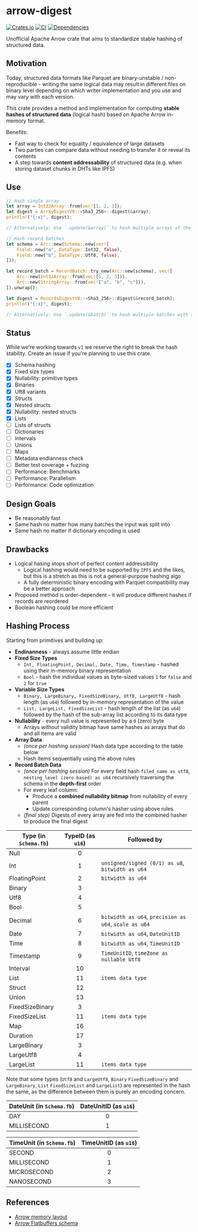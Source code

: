 # arrow-digest

[![Crates.io](https://img.shields.io/crates/v/arrow-digest.svg?style=for-the-badge)](https://crates.io/crates/arrow-digest)
[![CI](https://img.shields.io/github/actions/workflow/status/sergiimk/arrow-digest/build.yaml?logo=githubactions&label=CI&logoColor=white&style=for-the-badge&branch=master)](https://github.com/sergiimk/arrow-digest/actions)
[![Dependencies](https://deps.rs/repo/github/sergiimk/arrow-digest/status.svg?&style=for-the-badge)](https://deps.rs/repo/github/sergiimk/arrow-digest)


Unofficial Apache Arrow crate that aims to standardize stable hashing of structured data.


## Motivation
Today, structured data formats like Parquet are binary-unstable / non-reproducible - writing the same logical data may result in different files on binary level depending on which writer implementation and you use and may vary with each version.

This crate provides a method and implementation for computing **stable hashes of structured data** (logical hash) based on Apache Arrow in-memory format.

Benefits:
- Fast way to check for equality / equivalence of large datasets
- Two parties can compare data without needing to transfer it or reveal its contents
- A step towards **content addressability** of structured data (e.g. when storing dataset chunks in DHTs like IPFS)

## Use

```rust
// Hash single array
let array = Int32Array::from(vec![1, 2, 3]);
let digest = ArrayDigestV0::<Sha3_256>::digest(&array);
println!("{:x}", digest);

// Alternatively: Use `.update(&array)` to hash multiple arrays of the same type

// Hash record batches
let schema = Arc::new(Schema::new(vec![
    Field::new("a", DataType::Int32, false),
    Field::new("b", DataType::Utf8, false),
]));

let record_batch = RecordBatch::try_new(Arc::new(schema), vec![
    Arc::new(Int32Array::from(vec![1, 2, 3])), 
    Arc::new(StringArray::from(vec!["a", "b", "c"])),
]).unwrap();

let digest = RecordsDigestV0::<Sha3_256>::digest(&record_batch);
println!("{:x}", digest);

// Alternatively: Use `.update(&batch)` to hash multiple batches with same schema
```

## Status
While we're working towards `v1` we reserve the right to break the hash stability. Create an issue if you're planning to use this crate.

- [x] Schema hashing
- [x] Fixed size types
- [x] Nullability: primitive types  
- [X] Binaries
- [x] Uft8 variants
- [x] Structs
- [x] Nested structs
- [x] Nullability: nested structs  
- [x] Lists
- [ ] Lists of structs
- [ ] Dictionaries
- [ ] Intervals
- [ ] Unions
- [ ] Maps
- [ ] Metadata endianness check
- [ ] Better test coverage + fuzzing
- [ ] Performance: Benchmarks
- [ ] Performance: Parallelism
- [ ] Performance: Code optimization

## Design Goals
- Be reasonably fast
- Same hash no matter how many batches the input was split into
- Same hash no matter if dictionary encoding is used

## Drawbacks
- Logical hasing stops short of perfect content addressibility
  - Logical hashing would need to be supported by `IPFS` and the likes, but this is a stretch as this is not a general-purpose hashing algo
  - A fully deterministic binary encoding with Parquet compatibility may be a better approach
- Proposed method is order-dependent - it will produce different hashes if records are reordered
- Boolean hashing could be more efficient

## Hashing Process
Starting from primitives and building up:

- **Endinanness** - always assume little endian
- **Fixed Size Types**
  - `Int, FloatingPoint, Decimal, Date, Time, Timestamp` - hashed using their in-memory binary representation
  - `Bool` - hash the individual values as byte-sized values `1` for `false` and `2` for `true`
- **Variable Size Types**
  - `Binary, LargeBinary, FixedSizeBinary, Utf8, LargeUtf8` - hash length (as `u64`) followed by in-memory representation of the value
  - `List, LargeList, FixedSizeList` - hash length of the list (as `u64`) followed by the hash of the sub-array list according to its data type
- **Nullability** - every null value is represented by a `0` (zero) byte
  - Arrays without validity bitmap have same hashes as arrays that do and all items are valid
- **Array Data**
  - *(once per hashing session)* Hash data type according to the table below
  - Hash items sequentially using the above rules
- **Record Batch Data**
  - *(once per hashing session)* For every field hash `filed_name as utf8`, `nesting_level (zero-based) as u64` recursively traversing the schema in the **depth-first** order
  - For every leaf column:
    - Produce a **combined nullability bitmap** from nullability of every parent
    - Update corresponding column's hasher using above rules
  - *(final step)* Digests of every array are fed into the combined hasher to produce the final digest

| Type (in `Schema.fb`) | TypeID (as `u16`) | Followed by                                           |
| --------------------- | :---------------: | ----------------------------------------------------- |
| Null                  |         0         |                                                       |
| Int                   |         1         | `unsigned/signed (0/1) as u8`, `bitwidth as u64`      |
| FloatingPoint         |         2         | `bitwidth as u64`                                     |
| Binary                |         3         |                                                       |
| Utf8                  |         4         |                                                       |
| Bool                  |         5         |                                                       |
| Decimal               |         6         | `bitwidth as u64`, `precision as u64`, `scale as u64` |
| Date                  |         7         | `bitwidth as u64`, `DateUnitID`                       |
| Time                  |         8         | `bitwidth as u64`, `TimeUnitID`                       |
| Timestamp             |         9         | `TimeUnitID`, `timeZone as nullable Utf8`             |
| Interval              |        10         |                                                       |
| List                  |        11         | `items data type`                                     |
| Struct                |        12         |                                                       |
| Union                 |        13         |                                                       |
| FixedSizeBinary       |         3         |                                                       |
| FixedSizeList         |        11         | `items data type`                                     |
| Map                   |        16         |                                                       |
| Duration              |        17         |                                                       |
| LargeBinary           |         3         |                                                       |
| LargeUtf8             |         4         |                                                       |
| LargeList             |        11         | `items data type`                                     |

Note that some types (`Utf8` and `LargeUtf8`, `Binary` `FixedSizeBinary` and `LargeBinary`, `List` `FixedSizeList` and `LargeList`) are represented in the hash the same, as the difference between them is purely an encoding concern.

| DateUnit (in `Schema.fb`) | DateUnitID (as `u16`) |
| ------------------------- | :-------------------: |
| DAY                       |           0           |
| MILLISECOND               |           1           |

| TimeUnit (in `Schema.fb`) | TimeUnitID (as `u16`) |
| ------------------------- | :-------------------: |
| SECOND                    |           0           |
| MILLISECOND               |           1           |
| MICROSECOND               |           2           |
| NANOSECOND                |           3           |

## References
- [Arrow memory layout](https://arrow.apache.org/docs/format/Columnar.html#physical-memory-layout)
- [Arrow Flatbuffers schema](https://github.com/apache/arrow/blob/master/format/Schema.fbs)
